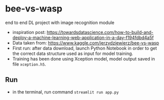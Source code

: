 # bee-vs-wasp
end to end DL project with image recognition module

- inspiration post: https://towardsdatascience.com/how-to-build-and-deploy-a-machine-learning-web-application-in-a-day-f194fdbd4a5f
- Data taken from: https://www.kaggle.com/jerzydziewierz/bee-vs-wasp
- First run: after data download, launch Python Notebook in order to get the correct data structure used as input for model training.
- Training has been done using Xception model, model output saved in file `xception.h5`.

## Run
- in the terminal, run command `streamlit run app.py` 
